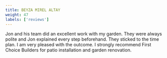 ```yaml
---
title: BEYZA MIREL ALTAY
weight: 47
labels: ['reviews']
---
```


Jon and his team did an excellent work with my garden. They were always polite and Jon explained every step beforehand. They sticked to the time plan. I am very pleased with the outcome. I strongly recommend First Choice Builders for patio installation and garden renovation.